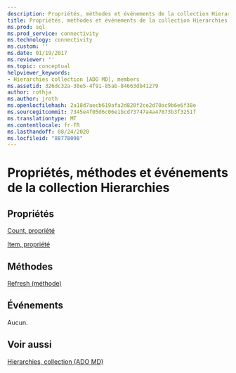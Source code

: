 ```yaml
---
description: Propriétés, méthodes et événements de la collection Hierarchies
title: Propriétés, méthodes et événements de la collection Hierarchies | Microsoft Docs
ms.prod: sql
ms.prod_service: connectivity
ms.technology: connectivity
ms.custom: ''
ms.date: 01/19/2017
ms.reviewer: ''
ms.topic: conceptual
helpviewer_keywords:
- Hierarchies collection [ADO MD], members
ms.assetid: 326dc32a-30e5-4f91-85ab-84663db41279
author: rothja
ms.author: jroth
ms.openlocfilehash: 2a18d7aecb619afa2d820f2ce2d70ac9b6e6f38e
ms.sourcegitcommit: 7345e4f05d6c06e1bcd73747a4a47873b3f3251f
ms.translationtype: MT
ms.contentlocale: fr-FR
ms.lasthandoff: 08/24/2020
ms.locfileid: "88778098"
---
```

# <a name="hierarchies-collection-properties-methods-and-events"></a>Propriétés, méthodes et événements de la collection Hierarchies
## <a name="properties"></a>Propriétés  
 [Count, propriété](../ado-api/count-property-ado.md)  
  
 [Item, propriété](../ado-api/item-property-ado.md)  
  
## <a name="methods"></a>Méthodes  
 [Refresh (méthode)](../ado-api/refresh-method-ado.md)  
  
## <a name="events"></a>Événements  
 Aucun.  
  
## <a name="see-also"></a>Voir aussi  
 [Hierarchies, collection (ADO MD)](./hierarchies-collection-ado-md.md)